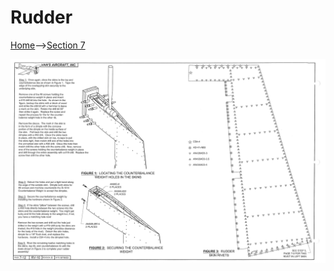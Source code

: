 # Rudder

<a href="../../index.html">Home</a>--><a href="section7.html">Section 7</a>

<img src="RV10-7-12.png">